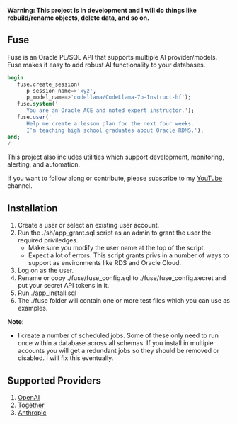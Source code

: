 **Warning: This project is in development and I will do things like rebuild/rename objects, delete data, and so on.**

## Fuse

Fuse is an Oracle PL/SQL API that supports multiple AI provider/models. Fuse makes it easy to add robust AI functionality to your databases.

```sql
begin
   fuse.create_session(
      p_session_name=>'xyz', 
      p_model_name=>'codellama/CodeLlama-7b-Instruct-hf');
   fuse.system('
      You are an Oracle ACE and noted expert instructor.');
   fuse.user('
      Help me create a lesson plan for the next four weeks. 
      I’m teaching high school graduates about Oracle RDMS.');
end;
/
```

This project also includes utilities which support development, monitoring, alerting, and automation.

If you want to follow along or contribute, please subscribe to my [YouTube](https://www.youtube.com/channel/UC8cIGO-lRvWM-mPtJdO_9XQ) channel.

## Installation

1. Create a user or select an existing user account.
2. Run the ./sh/app_grant.sql script as an admin to grant the user the required priviledges.
   * Make sure you modify the user name at the top of the script.
   * Expect a lot of errors. This script grants privs in a number of ways to support as environments like RDS and Oracle Cloud.
3. Log on as the user.
4. Rename or copy ./fuse/fuse_config.sql to ./fuse/fuse_config.secret and put your secret API tokens in it.
5. Run ./app_install.sql
6. The ./fuse folder will contain one or more test files which you can use as examples.

**Note**:
   * I create a number of scheduled jobs. Some of these only need to run once within a database across all schemas. If you install in multiple accounts you will get a redundant jobs so they should be removed or disabled. I will fix this eventually.

## Supported Providers

1. [OpenAI](https://platform.openai.com/docs/introduction)
2. [Together](https://docs.together.ai/docs/quickstart)
3. [Anthropic](https://docs.anthropic.com/claude/reference/getting-started-with-the-api)

